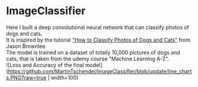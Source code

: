 # ImageClassifier

Here I built a deep convolutional neural network that can classify photos of dogs and cats.<br>
It is inspired by the tutorial ["How to Classify Photos of Dogs and Cats"](https://machinelearningmastery.com/how-to-develop-a-convolutional-neural-network-to-classify-photos-of-dogs-and-cats/#comment-597191) from Jason Brownlee.<br>
The model is trained on a dataset of totally 10,000 pictures of dogs and cats, that is taken from the udemy course "Machine Learning A-Z".<br>
![Loss and Accuracy of the final model](https://github.com/MartinTschendel/ImageClassifier/blob/update/line_charts.PNG?raw=true | width=100)

